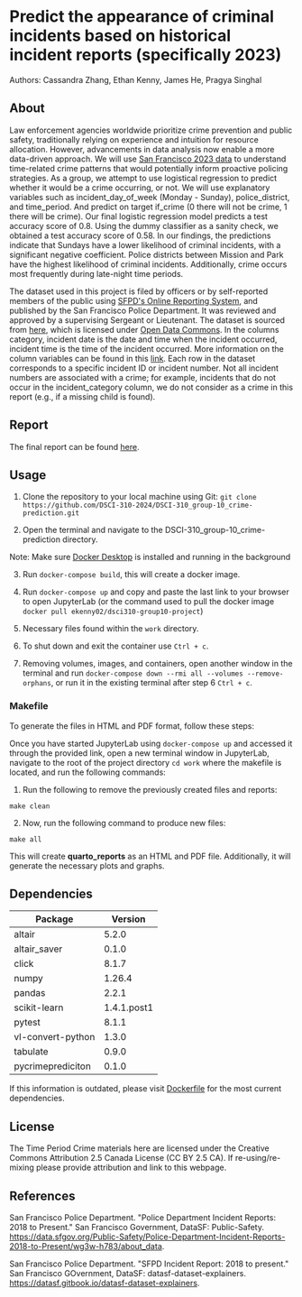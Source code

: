 # Predict the appearance of criminal incidents based on historical incident reports (specifically 2023)

Authors: Cassandra Zhang, Ethan Kenny, James He, Pragya Singhal

## About

Law enforcement agencies worldwide prioritize crime prevention and public safety, traditionally relying on experience and intuition for resource allocation. However, advancements in data analysis now enable a more data-driven approach. We will use [San Francisco 2023 data](https://data.sfgov.org/Public-Safety/Police-Department-Incident-Reports-2018-to-Present/wg3w-h783/about_data) to understand time-related crime patterns that would potentially inform proactive policing strategies. As a group, we attempt to use logistical regression to predict whether it would be a crime occurring, or not. We will use explanatory variables such as incident_day_of_week (Monday - Sunday), police_district, and time_period. And predict on target if_crime (0 there will not be crime, 1 there will be crime). Our final logistic regression model predicts a test accuracy score of 0.8. Using the dummy classifier as a sanity check, we obtained a test accuracy score of 0.58. In our findings, the predictions indicate that Sundays have a lower likelihood of criminal incidents, with a significant negative coefficient. Police districts between Mission and Park have the highest likelihood of criminal incidents. Additionally, crime occurs most frequently during late-night time periods.

The dataset used in this project is filed by officers or by self-reported members of the public using [SFPD's Online Reporting System](https://www.sanfranciscopolice.org/get-service/police-reports), and published by the San Francisco Police Department. It was reviewed and approved by a supervising Sergeant or Lieutenant. The dataset is sourced from [here](https://www.sanfranciscopolice.org/), which is licensed under [Open Data Commons](https://opendatacommons.org/licenses/pddl/1-0/). In the columns category, incident date is the date and time when the incident occurred, incident time is the time of the incident occurred. More information on the column variables can be found in this [link](https://datasf.gitbook.io/datasf-dataset-explainers/sfpd-incident-report-2018-to-present#field-definitions). Each row in the dataset corresponds to a specific incident ID or incident number. Not all incident numbers are associated with a crime; for example, incidents that do not occur in the incident_category column, we do not consider as a crime in this report (e.g., if a missing child is found).

## Report
The final report can be found [here](https://github.com/DSCI-310-2024/DSCI-310_group-10_crime-prediction/blob/main/reports/quarto_reports.qmd).

## Usage

1. Clone the repository to your local machine using Git:
`git clone https://github.com/DSCI-310-2024/DSCI-310_group-10_crime-prediction.git`

2. Open the terminal and navigate to the DSCI-310_group-10_crime-prediction directory.

Note: Make sure [Docker Desktop](https://www.docker.com/products/docker-desktop/) is installed and running in the background

3. Run `docker-compose build`, this will create a docker image.

4. Run `docker-compose up` and copy and paste the last link to your browser to open JupyterLab (or the command used to pull the docker image `docker pull ekenny02/dsci310-group10-project`)

5. Necessary files found within the `work` directory.

6. To shut down and exit the container use `Ctrl + c`.

7. Removing volumes, images, and containers, open another window in the terminal and run `docker-compose down --rmi all --volumes --remove-orphans`, or run it in the existing terminal after step 6 `Ctrl + c`.

### Makefile

To generate the files in HTML and PDF format, follow these steps:

Once you have started JupyterLab using `docker-compose up` and accessed it through the provided link, open a new terminal window in JupyterLab, navigate to the root of the project directory `cd work` where the makefile is located, and run the following commands:

1. Run the following to remove the previously created files and reports:
```
make clean
```
2. Now, run the following command to produce new files: 
```
make all
```
This will create __quarto_reports__ as an HTML and PDF file. Additionally, it will generate the necessary plots and graphs.

## Dependencies

| Package           | Version   |
|-------------------|-----------|
| altair            | 5.2.0     |
| altair_saver      | 0.1.0     |
| click             | 8.1.7     |
| numpy             | 1.26.4    |
| pandas            | 2.2.1     |
| scikit-learn      | 1.4.1.post1 |
| pytest            | 8.1.1     |
| vl-convert-python | 1.3.0     |
| tabulate          | 0.9.0     |
| pycrimeprediciton | 0.1.0     |

If this information is outdated, please visit [Dockerfile](https://github.com/DSCI-310-2024/DSCI-310_group-10_crime-prediction/blob/main/Dockerfile) for the most current dependencies.


## License
The Time Period Crime materials here are licensed under the Creative Commons Attribution 2.5 Canada License (CC BY 2.5 CA). If re-using/re-mixing please provide attribution and link to this webpage.

## References
San Francisco Police Department. "Police Department Incident Reports: 2018 to Present." San Francisco Government, DataSF: Public-Safety. https://data.sfgov.org/Public-Safety/Police-Department-Incident-Reports-2018-to-Present/wg3w-h783/about_data.

San Francisco Police Department. "SFPD Incident Report: 2018 to present." San Francisco GOvernment, DataSF: datasf-dataset-explainers. https://datasf.gitbook.io/datasf-dataset-explainers.



